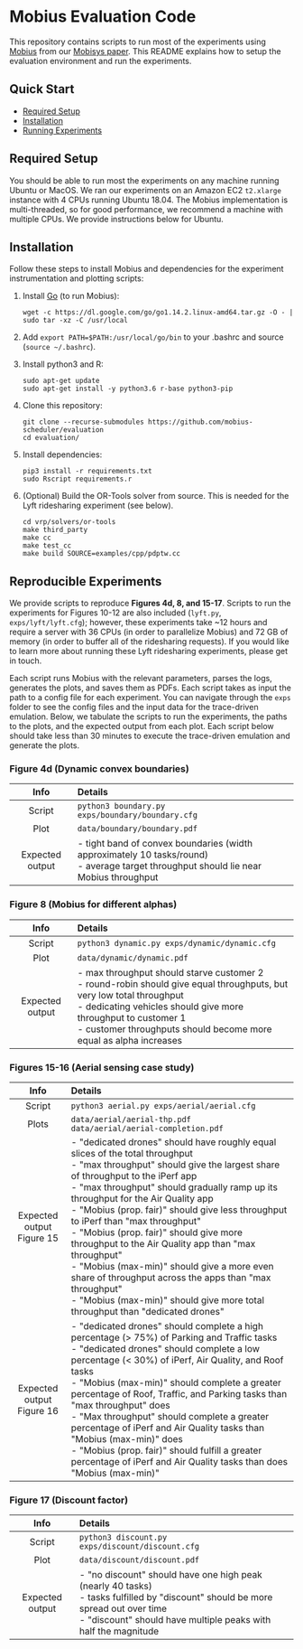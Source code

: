 # Mobius Evaluation Code

This repository contains scripts to run most of the experiments using [Mobius](https://github.com/mobius-scheduler/mobius) from our [Mobisys paper](https://web.mit.edu/arjunvb/pubs/mobius-mobisys21-paper.pdf). This README explains how to setup the evaluation environment and run the experiments.

## Quick Start
* [Required Setup](#required-setup)
* [Installation](#installation)
* [Running Experiments](#reproducible-experiments)

## Required Setup
You should be able to run most the experiments on any machine running Ubuntu or MacOS. We ran our experiments on an Amazon EC2 `t2.xlarge` instance with 4 CPUs running Ubuntu 18.04. The Mobius implementation is multi-threaded, so for good performance, we recommend a machine with multiple CPUs. We provide instructions below for Ubuntu.

## Installation
Follow these steps to install Mobius and dependencies for the experiment instrumentation and plotting scripts:
1. Install [Go](https://golang.org/doc/install) (to run Mobius):
    ```
    wget -c https://dl.google.com/go/go1.14.2.linux-amd64.tar.gz -O - | sudo tar -xz -C /usr/local
    ```
    
2. Add `export PATH=$PATH:/usr/local/go/bin` to your .bashrc and source (`source ~/.bashrc`).

3. Install python3 and R:
    ```
    sudo apt-get update
    sudo apt-get install -y python3.6 r-base python3-pip
    ```

4. Clone this repository:
    ```
    git clone --recurse-submodules https://github.com/mobius-scheduler/evaluation
    cd evaluation/
    ```

5. Install dependencies:
    ```
    pip3 install -r requirements.txt
    sudo Rscript requirements.r
    ```

6. (Optional) Build the OR-Tools solver from source. This is needed for the Lyft ridesharing experiment (see below).
    ```
    cd vrp/solvers/or-tools
    make third_party
    make cc
    make test_cc
    make build SOURCE=examples/cpp/pdptw.cc
    ```

## Reproducible Experiments
We provide scripts to reproduce **Figures 4d, 8, and 15-17**. Scripts to run the experiments for Figures 10-12 are also included (`lyft.py`, `exps/lyft/lyft.cfg`); however, these experiments take ~12 hours and require a server with 36 CPUs (in order to parallelize Mobius) and 72 GB of memory (in order to buffer all of the ridesharing requests). If you would like to learn more about running these Lyft ridesharing experiments, please get in touch.

Each script runs Mobius with the relevant parameters, parses the logs, generates the plots, and saves them as PDFs. Each script takes as input the path to a config file for each experiment. You can navigate through the `exps` folder to see the config files and the input data for the trace-driven emulation. Below, we tabulate the scripts to run the experiments, the paths to the plots, and the expected output from each plot. Each script below should take less than 30 minutes to execute the trace-driven emulation and generate the plots.

### Figure 4d (Dynamic convex boundaries)
| Info            |  Details                               |
| :----:          | :----                                |
| Script          | `python3 boundary.py exps/boundary/boundary.cfg` |
| Plot            | `data/boundary/boundary.pdf`                   |
| Expected output | - tight band of convex boundaries (width approximately 10 tasks/round)<br>- average target throughput should lie near Mobius throughput |

### Figure 8 (Mobius for different alphas)
| Info            |  Details                                        |
| :----:          | :----                                         |
| Script          | `python3 dynamic.py exps/dynamic/dynamic.cfg` |
| Plot            | `data/dynamic/dynamic.pdf`                      |
| Expected output | - max throughput should starve customer 2<br>- round-robin should give equal throughputs, but very low total throughput<br>- dedicating vehicles should give more throughput to customer 1<br>- customer throughputs should become more equal as alpha increases |

### Figures 15-16 (Aerial sensing case study)
| Info            |  Details                                                        |
| :----:          | :----                                                         |
| Script          | `python3 aerial.py exps/aerial/aerial.cfg`                    |
| Plots           | `data/aerial/aerial-thp.pdf`<br>`data/aerial/aerial-completion.pdf` |
| Expected output<br>Figure 15 | - "dedicated drones" should have roughly equal slices of the total throughput<br>- "max throughput" should give the largest share of throughput to the iPerf app<br>- "max throughput" should gradually ramp up its throughput for the Air Quality app<br>- "Mobius (prop. fair)" should give less throughput to iPerf than "max throughput"<br>- "Mobius (prop. fair)" should give more throughput to the Air Quality app than "max throughput"<br>- "Mobius (max-min)" should give a more even share of throughput across the apps than "max throughput"<br>- "Mobius (max-min)" should give more total throughput than "dedicated drones" |
| Expected output<br>Figure 16 | - "dedicated drones" should complete a high percentage (> 75%) of Parking and Traffic tasks<br> - "dedicated drones" should complete a low percentage (< 30%) of iPerf, Air Quality, and Roof tasks<br>- "Mobius (max-min)" should complete a greater percentage of Roof, Traffic, and Parking tasks than "max throughput" does<br>- "Max throughput" should complete a greater percentage of iPerf and Air Quality tasks than "Mobius (max-min)" does<br> - "Mobius (prop. fair)" should fulfill a greater percentage of iPerf and Air Quality tasks than does "Mobius (max-min)"|

### Figure 17 (Discount factor)
| Info            |  Details                                                        |
| :----:          | :----                                                         |
| Script          | `python3 discount.py exps/discount/discount.cfg`              |
| Plot            | `data/discount/discount.pdf`                                    |
| Expected output | - "no discount" should have one high peak (nearly 40 tasks)<br>- tasks fulfilled by "discount" should be more spread out over time<br>- "discount" should have multiple peaks with half the magnitude |
